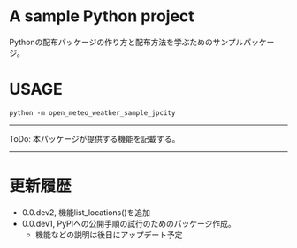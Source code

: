 # A sample Python project

Pythonの配布パッケージの作り方と配布方法を学ぶためのサンプルパッケージ。



# USAGE

```
python -m open_meteo_weather_sample_jpcity
```



----

ToDo: 本パッケージが提供する機能を記載する。

----

# 更新履歴

* 0.0.dev2, 機能list_locations()を追加
* 0.0.dev1, PyPIへの公開手順の試行のためのパッケージ作成。
    * 機能などの説明は後日にアップデート予定

